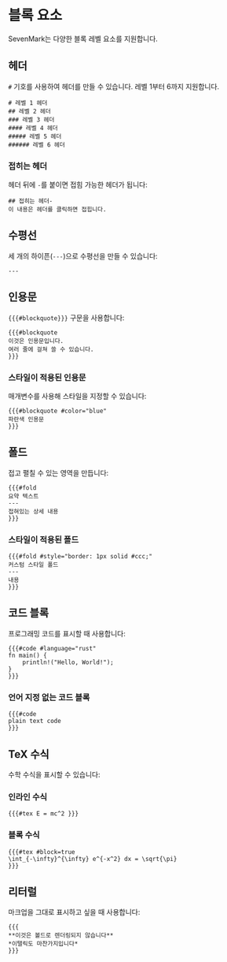 # 블록 요소

<div v-pre>

SevenMark는 다양한 블록 레벨 요소를 지원합니다.

## 헤더

`#` 기호를 사용하여 헤더를 만들 수 있습니다. 레벨 1부터 6까지 지원합니다.

```sevenmark
# 레벨 1 헤더
## 레벨 2 헤더
### 레벨 3 헤더
#### 레벨 4 헤더
##### 레벨 5 헤더
###### 레벨 6 헤더
```

### 접히는 헤더

헤더 뒤에 `-`를 붙이면 접힘 가능한 헤더가 됩니다:

```sevenmark
## 접히는 헤더-
이 내용은 헤더를 클릭하면 접힙니다.
```

## 수평선

세 개의 하이픈(`---`)으로 수평선을 만들 수 있습니다:

```sevenmark
---
```

## 인용문

`{{{#blockquote}}}` 구문을 사용합니다:

```sevenmark
{{{#blockquote
이것은 인용문입니다.
여러 줄에 걸쳐 쓸 수 있습니다.
}}}
```

### 스타일이 적용된 인용문

매개변수를 사용해 스타일을 지정할 수 있습니다:

```sevenmark
{{{#blockquote #color="blue"
파란색 인용문
}}}
```

## 폴드

접고 펼칠 수 있는 영역을 만듭니다:

```sevenmark
{{{#fold
요약 텍스트
---
접혀있는 상세 내용
}}}
```

### 스타일이 적용된 폴드

```sevenmark
{{{#fold #style="border: 1px solid #ccc;"
커스텀 스타일 폴드
---
내용
}}}
```

## 코드 블록

프로그래밍 코드를 표시할 때 사용합니다:

```sevenmark
{{{#code #language="rust"
fn main() {
    println!("Hello, World!");
}
}}}
```

### 언어 지정 없는 코드 블록

```sevenmark
{{{#code
plain text code
}}}
```

## TeX 수식

수학 수식을 표시할 수 있습니다:

### 인라인 수식

```sevenmark
{{{#tex E = mc^2 }}}
```

### 블록 수식

```sevenmark
{{{#tex #block=true
\int_{-\infty}^{\infty} e^{-x^2} dx = \sqrt{\pi}
}}}
```

## 리터럴

마크업을 그대로 표시하고 싶을 때 사용합니다:

```sevenmark
{{{
**이것은 볼드로 렌더링되지 않습니다**
*이탤릭도 마찬가지입니다*
}}}
```

</div>